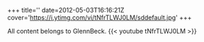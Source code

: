 +++
title=''
date=2012-05-03T16:16:21Z
cover='https://i.ytimg.com/vi/tNfrTLWJ0LM/sddefault.jpg'
+++

All content belongs to GlennBeck.
{{< youtube tNfrTLWJ0LM >}}
